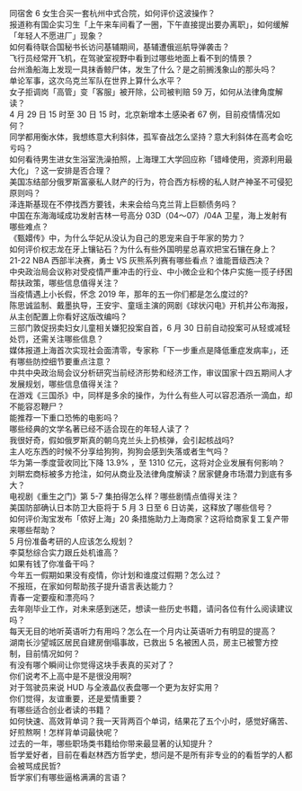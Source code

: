 同宿舍 6 女生合买一套杭州中式合院，如何评价这波操作？  
报道称有国企实习生「上午来车间看了一圈，下午直接提出要办离职」，如何缓解「年轻人不愿进厂」现象？  
如何看待联合国秘书长访问基辅期间，基辅遭俄巡航导弹袭击？  
飞行员经常开飞机，在驾驶室视野中看到过哪些地面上看不到的情景？  
台州渔船海上发现一具抹香鲸尸体，发生了什么？是之前搁浅象山的那头吗？  
单论军事，这次乌克兰军队在世界上算什么水平？  
女子拒调岗「高管」变「客服」被开除，公司被判赔 59 万，如何从法律角度解读？  
4 月 29 日 15 时至 30 日 15 时，北京新增本土感染者 67 例，目前疫情情况如何？  
同学都用衡水体，我想练意大利斜体，孤军奋战怎么坚持？意大利斜体在高考会吃亏吗？  
如何看待男生进女生浴室洗澡拍照，上海理工大学回应称「错峰使用，资源利用最大化」？这一安排是否合理？  
美国冻结部分俄罗斯富豪私人财产的行为，符合西方标榜的私人财产神圣不可侵犯原则吗？  
泽连斯基现在不停找西方要钱，未来会给乌克兰背上巨额债务吗？  
中国在东海海域成功发射吉林一号高分 03D（04～07）/04A 卫星，海上发射有哪些难点？  
《甄嬛传》中，为什么华妃从没认为自己的恩宠来自于年家的势力？  
如何评价权志龙在牙上镶钻石？为什么有些外国明星总喜欢把宝石镶在身上？  
21-22 NBA 西部半决赛，勇士 VS 灰熊系列赛有哪些看点？谁能晋级西决？  
中央政治局会议称对受疫情严重冲击的行业、中小微企业和个体户实施一揽子纾困帮扶政策，哪些信息值得关注？  
当疫情遇上小长假，怀念 2019 年，那年的五一你们都是怎么度过的?  
陈思诚监制、戴墨执导，王安宇、童瑶主演的网剧《球状闪电》开机并公布海报，从主创配置上你看好这版改编吗？  
三部门敦促拐卖妇女儿童相关嫌犯投案自首，6 月 30 日前自动投案可从轻或减轻处罚，还需关注哪些信息？  
媒体报道上海首次实现社会面清零，专家称「下一步重点是降低重症发病率」，还有哪些防控细节要重点注意？  
中共中央政治局会议分析研究当前经济形势和经济工作，审议国家十四五期间人才发展规划，哪些信息值得关注？  
在游戏《三国杀》中，同样是多余的操作，为什么有些人可以容忍酒杀一滴血，却不能容忍鞭尸？  
能推荐一下重口恐怖的电影吗？  
哪些经典的文学名著已经不适合现在的年轻人读了？  
我很好奇，假如俄罗斯真的朝乌克兰头上扔核弹，会引起核战吗?  
主人吃东西的时候不分享给狗狗，狗狗会感到失落或者生气吗？  
华为第一季度营收同比下降 13.9% ，至 1310 亿元，这将对企业发展有何影响？  
刘畊宏商标被多方抢注，如何从商业及法律角度解读？居家健身市场潜力到底有多大？  
电视剧《重生之门》第 5-7 集拍得怎么样？哪些剧情点值得关注？  
美国防部确认日本防卫大臣将于 5 月 3 日至 6 日访美，这释放了哪些信号？  
如何评价淘宝发布「侬好上海」20 条措施助力上海商家？这将给商家复工复产带来哪些帮助？  
5 月份准备考研的人应该怎么规划？  
李莫愁综合实力跟丘处机谁高？  
如果有钱了你准备干吗？  
今年五一假期如果没有疫情，你计划和谁度过假期？怎么过？  
不报班，在家如何帮助孩子提升语言表达能力？  
青春一定要瘦和漂亮吗？  
去年刚毕业工作，对未来感到迷茫，想读一些历史书籍，请问各位有什么阅读建议吗？  
每天无目的地听英语听力有用吗？怎么在一个月内让英语听力有明显的提高？  
湖南长沙望城区居民自建房倒塌事故，已救出 5 名被困人员，房主已被警方控制，目前情况如何？  
有没有哪个瞬间让你觉得这块手表真的买对了？  
你们说考不上高中是不是很没用啊?  
对于驾驶员来说 HUD 与全液晶仪表盘哪一个更为友好实用？  
你们觉得，友谊重要，还是爱情重要？  
有哪些适合创业者读的书籍？  
如何快速、高效背单词？我一天背两百个单词，结果花了五个小时，感觉好痛苦、好煎熬啊！怎样背单词最快呢？  
过去的一年，哪些职场类书籍给你带来最显著的认知提升？  
哲学爱好者，目前在看赵林西方哲学史，想问是不是所有非专业的的看哲学的人都会被骂成民哲?  
哲学家们有哪些逼格满满的言语？  
